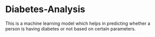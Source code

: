 # Diabetes-Analysis


This is a machine learning model which helps in predicting whether a person is having diabetes or not based on certain parameters.
